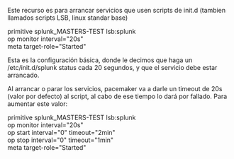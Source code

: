 Este recurso es para arrancar servicios que usen scripts de init.d (tambien llamados scripts LSB, linux standar base)

primitive splunk_MASTERS-TEST lsb:splunk \
  op monitor interval="20s" \
  meta target-role="Started"

Esta es la configuración básica, donde le decimos que haga un /etc/init.d/splunk status cada 20 segundos, y que el servicio debe estar arrancado.


Al arrancar o parar los servicios, pacemaker va a darle un timeout de 20s (valor por defecto) al script, al cabo de ese tiempo lo dará por fallado.
Para aumentar este valor:

primitive splunk_MASTERS-TEST lsb:splunk \
  op monitor interval="20s" \
  op start interval="0" timeout="2min" \
  op stop interval="0" timeout="1min" \
  meta target-role="Started"

